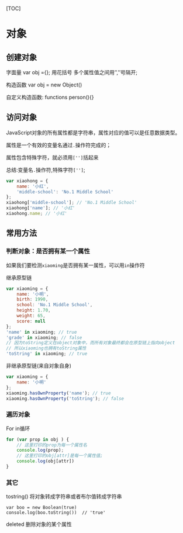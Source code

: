 [TOC]

# 对象

## 创建对象

字面量 var obj ={};  用花括号  多个属性值之间用’’,’’号隔开;

构造函数 var obj = new Object()

自定义构造函数: functions person(){}



## 访问对象

JavaScript对象的所有属性都是字符串，属性对应的值可以是任意数据类型。

属性是一个有效的变量名通过`.`操作符完成的；

属性包含特殊字符，就必须用`['']`括起来

总结:变量名`.`操作符,特殊字符`['']`;

```js
var xiaohong = {
    name: '小红',
    'middle-school': 'No.1 Middle School'
};
xiaohong['middle-school']; // 'No.1 Middle School'
xiaohong['name']; // '小红'
xiaohong.name; // '小红'
```

 



## 常用方法

### 判断对象：是否拥有某一个属性

如果我们要检测`xiaoming`是否拥有某一属性，可以用`in`操作符

继承原型链

```js
var xiaoming = {
    name: '小明',
    birth: 1990,
    school: 'No.1 Middle School',
    height: 1.70,
    weight: 65,
    score: null
};
'name' in xiaoming; // true
'grade' in xiaoming; // false
// 因为toString定义在object对象中，而所有对象最终都会在原型链上指向object
// 所以xiaoming也拥有toString属性
'toString' in xiaoming; // true
```

非继承原型链(来自对象自身)

```js
var xiaoming = {
    name: '小明'
};
xiaoming.hasOwnProperty('name'); // true
xiaoming.hasOwnProperty('toString'); // false
```



### 遍历对象 

For in循环

```js
for (var prop in obj ) {
	// 这里打印的prop为每一个属性名
 	console.log(prop); 
	// 这里打印的obj[attr]是每一个属性值;
	console.log(obj[attr])
}
```



### 其它

tostring()  将对象转成字符串或者布尔值转成字符串

```JS
var boo = new Boolean(true)
console.log(boo.toString())  // 'true'
```



deleted   删除对象的某个属性